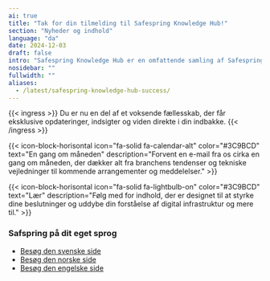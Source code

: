 ```yaml
---
ai: true
title: "Tak for din tilmelding til Safespring Knowledge Hub!"
section: "Nyheder og indhold"
language: "da"
date: 2024-12-03
draft: false
intro: "Safespring Knowledge Hub er en omfattende samling af Safesprings materialer og ressourcer, herunder webcasts, whitepapers, blogindlæg, tekniske opdateringer og løsningsbeskrivelser."
nosidebar: ""
fullwidth: ""
aliases:
  - /latest/safespring-knowledge-hub-success/
---
```

{{< ingress >}}
Du er nu en del af et voksende fællesskab, der får eksklusive opdateringer, indsigter og viden direkte i din indbakke.
{{< /ingress >}}

{{< icon-block-horisontal icon="fa-solid fa-calendar-alt" color="#3C9BCD" text="En gang om måneden" description="Forvent en e-mail fra os cirka en gang om måneden, der dækker alt fra branchens tendenser og tekniske vejledninger til kommende arrangementer og meddelelser." >}}

{{< icon-block-horisontal icon="fa-solid fa-lightbulb-on" color="#3C9BCD" text="Lær" description="Følg med for indhold, der er designet til at styrke dine beslutninger og uddybe din forståelse af digital infrastruktur og mere til." >}}

### Safspring på dit eget sprog

- [Besøg den svenske side](/)
- [Besøg den norske side](/no)
- [Besøg den engelske side](/en)
